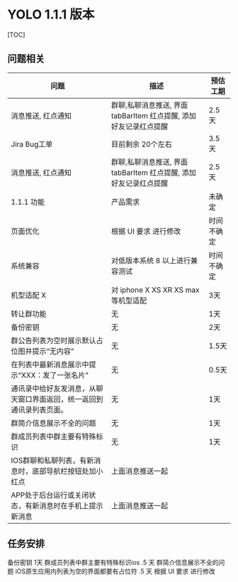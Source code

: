 # YOLO 1.1.1 版本

[TOC]

## 问题相关


问题 | 描述 | 预估工期
------- | ------- | ------ 
消息推送, 红点通知 | 群聊,私聊消息推送, 界面 tabBarItem 红点提醒, 添加好友记录红点提醒|  2.5 天
Jira Bug工单 | 目前剩余 20个左右 |  3.5 天
消息推送, 红点通知 | 群聊,私聊消息推送, 界面 tabBarItem 红点提醒, 添加好友记录红点提醒|  2.5 天
1.1.1 功能 | 产品需求| 未确定  
页面优化 | 根据 UI 要求 进行修改| 时间不确定
系统兼容 | 对低版本系统 8 以上进行兼容测试| 时间不确定| 
机型适配 X  | 对 iphone X XS XR XS max 等机型适配 | 3天 |
转让群功能| 无 |1天|
备份密钥| 无 |2天|
群公告列表为空时展示默认占位图并提示“无内容”| 无 | 1.5天 
在列表中最新消息展示中提示“XXX：发了一张名片”| 无 | 0.5天
通讯录中给好友发消息，从聊天窗口界面返回，统一返回到通讯录列表页面。| 无 | 1天 
群简介信息展示不全的问题|无 | 1天
群成员列表中群主要有特殊标识| 无| 1天
IOS群聊和私聊列表，有新消息时，底部导航栏按钮处加小红点| 上面消息推送一起|
APP处于后台运行或关闭状态，有新消息时在手机上提示新消息| 上面消息推送一起|




## 任务安排

备份密钥  1天
群成员列表中群主要有特殊标识ios  .5 天
群简介信息展示不全的问题
iOS原生应用内列表为空的界面都要有占位符 .5 天
根据 UI 要求 进行修改









